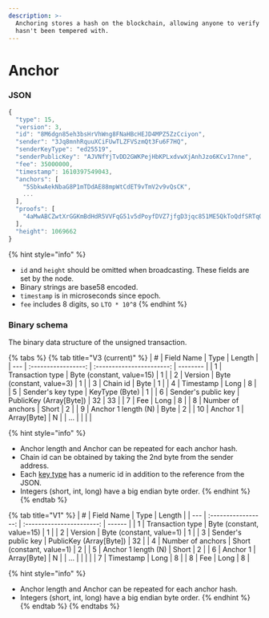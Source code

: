 ```yaml
---
description: >-
  Anchoring stores a hash on the blockchain, allowing anyone to verify that data
  hasn't been tempered with.
---
```


# Anchor

### JSON

```javascript
{
  "type": 15,
  "version": 3,
  "id": "8M6dgn85eh3bsHrVhWng8FNaHBcHEJD4MPZ5ZzCciyon",
  "sender": "3Jq8mnhRquuXCiFUwTLZFVSzmQt3Fu6F7HQ",
  "senderKeyType": "ed25519",
  "senderPublicKey": "AJVNfYjTvDD2GWKPejHbKPLxdvwXjAnhJzo6KCv17nne",
  "fee": 35000000,
  "timestamp": 1610397549043,
  "anchors": [
    "5SbkwAekNbaG8P1mTDdAE88mpWtCdET9vTmV2v9vQsCK",
    ...
  ],
  "proofs": [
    "4aMwABCZwtXrGGKmBdHdR5VVFqG51v5dPoyfDVZ7jfgD3jqc851ME5QkToQdfSRTqQmvnB9YT4tCBPcMzi59fZye"
  ],
  "height": 1069662
}
```

{% hint style="info" %}
* `id` and `height` should be omitted when broadcasting. These fields are set by the node.
* Binary strings are base58 encoded.
* `timestamp` is in microseconds since epoch.
* `fee` includes 8 digits, so `LTO * 10^8`
{% endhint %}

### Binary schema

The binary data structure of the unsigned transaction.

{% tabs %}
{% tab title="V3 (current)" %}
| #   |      Field Name     |            Type           | Length   |
| --- | :-----------------: | :-----------------------: | -------- |
| 1   |   Transaction type  | Byte (constant, value=15) | 1        |
| 2   |       Version       |  Byte (constant, value=3) | 1        |
| 3   |       Chain id      |            Byte           | 1        |
| 4   |      Timestamp      |            Long           | 8        |
| 5   |  Sender's key type  |       KeyType (Byte)      | 1        |
| 6   | Sender's public key |  PublicKey (Array\[Byte]) | 32 \| 33 |
| 7   |         Fee         |            Long           | 8        |
| 8   |  Number of anchors  |           Short           | 2        |
| 9   | Anchor 1 length (N) |            Byte           | 2        |
| 10  |       Anchor 1      |        Array\[Byte]       | N        |
| ... |                     |                           |          |

{% hint style="info" %}
* Anchor length and Anchor can be repeated for each anchor hash.
* Chain id can be obtained by taking the 2nd byte from the sender address.
* Each [key type](../../accounts.md#key-types) has a numeric id in addition to the reference from the JSON.
* Integers (short, int, long) have a big endian byte order.
{% endhint %}
{% endtab %}

{% tab title="V1" %}
| #   |      Field Name     |            Type           | Length |
| --- | :-----------------: | :-----------------------: | ------ |
| 1   |   Transaction type  | Byte (constant, value=15) | 1      |
| 2   |       Version       |  Byte (constant, value=1) | 1      |
| 3   | Sender's public key |  PublicKey (Array\[Byte]) | 32     |
| 4   |  Number of anchors  | Short (constant, value=1) | 2      |
| 5   | Anchor 1 length (N) |           Short           | 2      |
| 6   |       Anchor 1      |        Array\[Byte]       | N      |
| ... |                     |                           |        |
| 7   |      Timestamp      |            Long           | 8      |
| 8   |         Fee         |            Long           | 8      |

{% hint style="info" %}
* Anchor length and Anchor can be repeated for each anchor hash.
* Integers (short, int, long) have a big endian byte order.
{% endhint %}
{% endtab %}
{% endtabs %}
